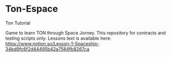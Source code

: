 # Ton-Espace
Ton Tutorial

Game to learn TON through Space Jorney. This repository for contracts and testing scripts only.
Lessons text is available here:  
https://www.notion.so/Lesson-1-Spaceship-34bd9fc6f2d44495b42a7584fb8267ca
